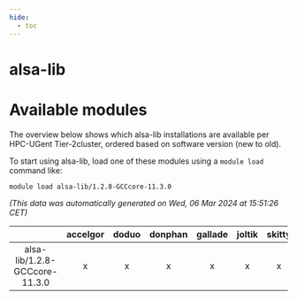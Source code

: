 ```yaml
---
hide:
  - toc
---
```


alsa-lib
========

# Available modules


The overview below shows which alsa-lib installations are available per HPC-UGent Tier-2cluster, ordered based on software version (new to old).

To start using alsa-lib, load one of these modules using a `module load` command like:

```shell
module load alsa-lib/1.2.8-GCCcore-11.3.0
```

*(This data was automatically generated on Wed, 06 Mar 2024 at 15:51:26 CET)*  

| |accelgor|doduo|donphan|gallade|joltik|skitty|
| :---: | :---: | :---: | :---: | :---: | :---: | :---: |
|alsa-lib/1.2.8-GCCcore-11.3.0|x|x|x|x|x|x|
